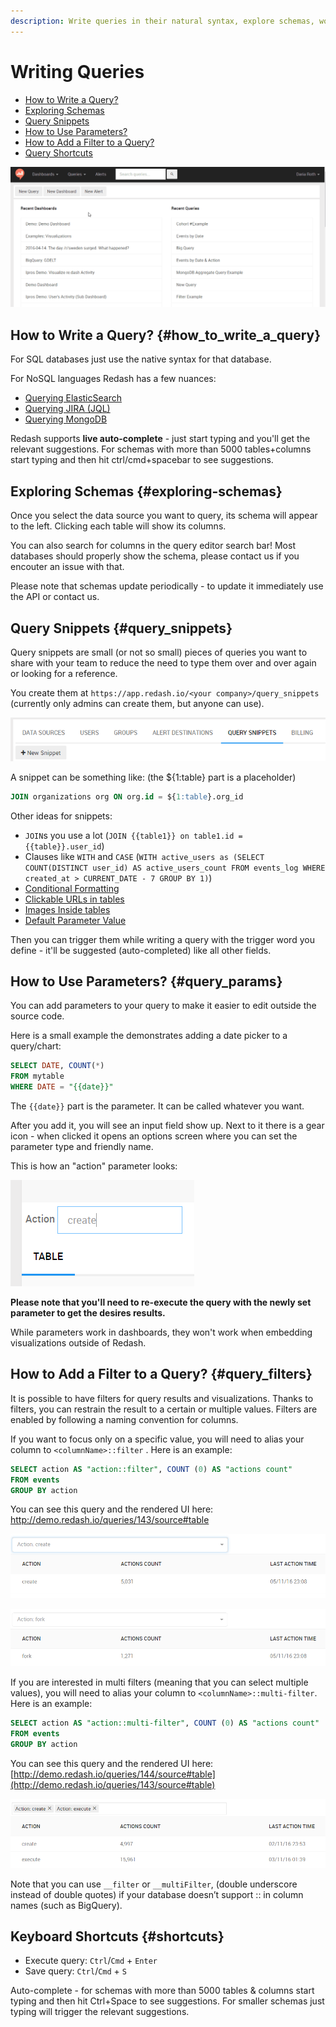 ```yaml
---
description: Write queries in their natural syntax, explore schemas, work faster with snippets and shortcuts, add parameters and filters for 0-coding manipulations.
---
```


# Writing Queries

* [How to Write a Query?](#how_to_write_a_query)
* [Exploring Schemas](#exploring-schemas)
* [Query Snippets](#query_snippets)
* [How to Use Parameters?](#query_params)
* [How to Add a Filter to a Query?](#query_filters)
* [Query Shortcuts](#shortcuts)

![](../assets/gifs/queries/add_new_query.gif)

## How to Write a Query? {#how_to_write_a_query}

For SQL databases just use the native syntax for that database.

For NoSQL languages Redash has a few nuances:

* [Querying ElasticSearch](querying_elasticsearch.md)
* [Querying JIRA (JQL)](querying_jira_jql.md)
* [Querying MongoDB](querying_mongodb.md)


Redash supports **live auto-complete** - just start typing and you'll get the relevant suggestions.
For schemas with more than 5000 tables+columns start typing and then hit ctrl/cmd+spacebar to see suggestions.

## Exploring Schemas {#exploring-schemas}

Once you select the data source you want to query, its schema will appear to the left. Clicking each table will show its columns.

You can also search for columns in the query editor search bar!
Most databases should properly show the schema, please contact us if you encouter an issue with that.

Please note that schemas update periodically - to update it immediately use the API or contact us.

## Query Snippets {#query_snippets}

Query snippets are small (or not so small) pieces of queries you want to share with your team to reduce the need to type them over and over again or looking for a reference.

You create them at `https://app.redash.io/<your company>/query_snippets` (currently only admins can create them, but anyone can use).

![](../assets/Snippet.png)

A snippet can be something like: (the ${1:table} part is a placeholder)

```sql
JOIN organizations org ON org.id = ${1:table}.org_id
```

Other ideas for snippets:
* `JOIN`s you use a lot (`JOIN {{table1}} on table1.id = {{table}}.user_id`)
* Clauses like `WITH` and `CASE` (`WITH active_users as (SELECT COUNT(DISTINCT user_id) AS active_users_count FROM events_log WHERE created_at > CURRENT_DATE - 7 GROUP BY 1)`)
* [Conditional Formatting](../query-examples-hacks/redash-hacks.md#conditional-formatting)
* [Clickable URLs in tables](../query-examples-hacks/redash-hacks.md#clickable-urls-in-table)
* [Images Inside tables](../query-examples-hacks/redash-hacks.md#images-inside-table)
* [Default Parameter Value](../query-examples-hacks/redash-hacks.md#default-param-value)

Then you can trigger them while writing a query with the trigger word you define - it'll be suggested (auto-completed) like all other fields.

## How to Use Parameters? {#query_params}

You can add parameters to your query to make it easier to edit outside the source code.

Here is a small example the demonstrates adding a date picker to a query/chart:

```sql
SELECT DATE, COUNT(*)
FROM mytable
WHERE DATE = "{{date}}"
```


The `{{date}}` part is the parameter. It can be called whatever you want.

After you add it, you will see an input field show up. Next to it there is a gear icon - when clicked it opens an options screen where you can set the parameter type and friendly name.

This is how an "action" parameter looks:

![](../assets/param_example.png)

**Please note that you'll need to re-execute the query with the newly set parameter to get the desires results.**

While parameters work in dashboards, they won't work when embedding visualizations outside of Redash.

## How to Add a Filter to a Query? {#query_filters}

It is possible to have filters for query results and visualizations. Thanks to filters, you can restrain the result to a certain or multiple values. Filters are enabled by following a naming convention for columns.

If you want to focus only on a specific value, you will need to alias your column to `<columnName>::filter` . Here is an example:

```sql
SELECT action AS "action::filter", COUNT (0) AS "actions count"
FROM events
GROUP BY action
```

You can see this query and the rendered UI here: http://demo.redash.io/queries/143/source#table

![](../assets/filter_example_action_create.png)

![](../assets/filter_example_action_fork.png)

If you are interested in multi filters (meaning that you can select multiple values), you will need to alias your column to `<columnName>::multi-filter`. Here is an example:

```sql
SELECT action AS "action::multi-filter", COUNT (0) AS "actions count"
FROM events
GROUP BY action
```

You can see this query and the rendered UI here: [http://demo.redash.io/queries/144/source#table](http://demo.redash.io/queries/143/source#table)

![](../assets/multifilter_example.png)

Note that you can use `__filter` or `__multiFilter`, (double underscore instead of double quotes) if your database doesn’t support :: in column names (such as BigQuery).

## Keyboard Shortcuts {#shortcuts}

* Execute query: `Ctrl`/`Cmd` + `Enter`
* Save query: `Ctrl`/`Cmd` + `S`

Auto-complete - for schemas with more than 5000 tables & columns start typing and then hit Ctrl+Space to see suggestions. For smaller schemas just typing will trigger the relevant suggestions.
